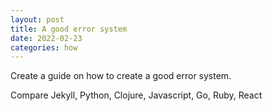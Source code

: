 ```yaml
---
layout: post
title: A good error system
date: 2022-02-23
categories: how
---
```


Create a guide on how to create a good error system.

Compare Jekyll, Python, Clojure, Javascript, Go, Ruby, React
